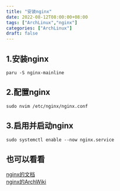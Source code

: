 ```yaml
---
title: "安装nginx"
date: 2022-08-12T08:00:00+08:00
tags: ["ArchLinux","nginx"]
categories: ["ArchLinux"]
draft: false
---
```


## 1.安装nginx

`paru -S nginx-mainline`

## 2.配置nginx

`sudo nvim /etc/nginx/nginx.conf`

## 3.启用并启动nginx

`sudo systemctl enable --now nginx.service`

## 也可以看看

[nginx的文档](http://nginx.org/en/docs/)  
[nginx的ArchWiki](https://wiki.archlinux.org/title/nginx)